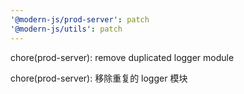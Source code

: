 ```yaml
---
'@modern-js/prod-server': patch
'@modern-js/utils': patch
---
```


chore(prod-server): remove duplicated logger module

chore(prod-server): 移除重复的 logger 模块
